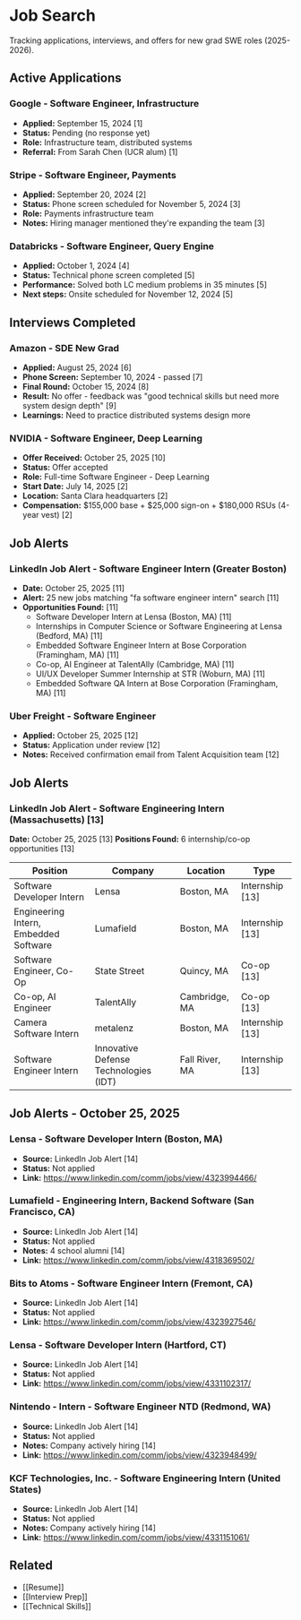 # Job Search

Tracking applications, interviews, and offers for new grad SWE roles (2025-2026).

## Active Applications

### Google - Software Engineer, Infrastructure
- **Applied:** September 15, 2024 [1]
- **Status:** Pending (no response yet)
- **Role:** Infrastructure team, distributed systems
- **Referral:** From Sarah Chen (UCR alum) [1]

### Stripe - Software Engineer, Payments
- **Applied:** September 20, 2024 [2]
- **Status:** Phone screen scheduled for November 5, 2024 [3]
- **Role:** Payments infrastructure team
- **Notes:** Hiring manager mentioned they're expanding the team [3]

### Databricks - Software Engineer, Query Engine
- **Applied:** October 1, 2024 [4]
- **Status:** Technical phone screen completed [5]
- **Performance:** Solved both LC medium problems in 35 minutes [5]
- **Next steps:** Onsite scheduled for November 12, 2024 [5]

## Interviews Completed

### Amazon - SDE New Grad
- **Applied:** August 25, 2024 [6]
- **Phone Screen:** September 10, 2024 - passed [7]
- **Final Round:** October 15, 2024 [8]
- **Result:** No offer - feedback was "good technical skills but need more system design depth" [9]
- **Learnings:** Need to practice distributed systems design more


### NVIDIA - Software Engineer, Deep Learning
- **Offer Received:** October 25, 2025 [10]
- **Status:** Offer accepted
- **Role:** Full-time Software Engineer - Deep Learning
- **Start Date:** July 14, 2025 [2]
- **Location:** Santa Clara headquarters [2]
- **Compensation:** $155,000 base + $25,000 sign-on + $180,000 RSUs (4-year vest) [2]


## Job Alerts

### LinkedIn Job Alert - Software Engineer Intern (Greater Boston)
- **Date:** October 25, 2025 [11]
- **Alert:** 25 new jobs matching "fa software engineer intern" search [11]
- **Opportunities Found:** [11]
  - Software Developer Intern at Lensa (Boston, MA) [11]
  - Internships in Computer Science or Software Engineering at Lensa (Bedford, MA) [11]
  - Embedded Software Engineer Intern at Bose Corporation (Framingham, MA) [11]
  - Co-op, AI Engineer at TalentAlly (Cambridge, MA) [11]
  - UI/UX Developer Summer Internship at STR (Woburn, MA) [11]
  - Embedded Software QA Intern at Bose Corporation (Framingham, MA) [11]


### Uber Freight - Software Engineer
- **Applied:** October 25, 2025 [12]
- **Status:** Application under review [12]
- **Notes:** Received confirmation email from Talent Acquisition team [12]


## Job Alerts

### LinkedIn Job Alert - Software Engineering Intern (Massachusetts) [13]
**Date:** October 25, 2025 [13]
**Positions Found:** 6 internship/co-op opportunities [13]

| Position | Company | Location | Type |
|----------|---------|----------|------|
| Software Developer Intern | Lensa | Boston, MA | Internship [13] |
| Engineering Intern, Embedded Software | Lumafield | Boston, MA | Internship [13] |
| Software Engineer, Co-Op | State Street | Quincy, MA | Co-op [13] |
| Co-op, AI Engineer | TalentAlly | Cambridge, MA | Co-op [13] |
| Camera Software Intern | metalenz | Boston, MA | Internship [13] |
| Software Engineer Intern | Innovative Defense Technologies (IDT) | Fall River, MA | Internship [13] |



## Job Alerts - October 25, 2025

### Lensa - Software Developer Intern (Boston, MA)
- **Source:** LinkedIn Job Alert [14]
- **Status:** Not applied
- **Link:** https://www.linkedin.com/comm/jobs/view/4323994466/

### Lumafield - Engineering Intern, Backend Software (San Francisco, CA)
- **Source:** LinkedIn Job Alert [14]
- **Status:** Not applied
- **Notes:** 4 school alumni [14]
- **Link:** https://www.linkedin.com/comm/jobs/view/4318369502/

### Bits to Atoms - Software Engineer Intern (Fremont, CA)
- **Source:** LinkedIn Job Alert [14]
- **Status:** Not applied
- **Link:** https://www.linkedin.com/comm/jobs/view/4323927546/

### Lensa - Software Developer Intern (Hartford, CT)
- **Source:** LinkedIn Job Alert [14]
- **Status:** Not applied
- **Link:** https://www.linkedin.com/comm/jobs/view/4331102317/

### Nintendo - Intern - Software Engineer NTD (Redmond, WA)
- **Source:** LinkedIn Job Alert [14]
- **Status:** Not applied
- **Notes:** Company actively hiring [14]
- **Link:** https://www.linkedin.com/comm/jobs/view/4323948499/

### KCF Technologies, Inc. - Software Engineering Intern (United States)
- **Source:** LinkedIn Job Alert [14]
- **Status:** Not applied
- **Notes:** Company actively hiring [14]
- **Link:** https://www.linkedin.com/comm/jobs/view/4331151061/

## Related

- [[Resume]]
- [[Interview Prep]]
- [[Technical Skills]]
